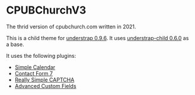 # CPUBChurchV3

The thrid version of cpubchurch.com written in 2021.

This is a child theme for [understrap 0.9.6](https://github.com/understrap/understrap). It uses [understrap-child 0.6.0](https://github.com/understrap/understrap-child) as a base.

It uses the following plugins:

- [Simple Calendar](https://wordpress.org/plugins/google-calendar-events/)
- [Contact Form 7](https://wordpress.org/plugins/contact-form-7/)
- [Really Simple CAPTCHA](https://wordpress.org/plugins/really-simple-captcha/)
- [Advanced Custom Fields](https://wordpress.org/plugins/advanced-custom-fields/)
